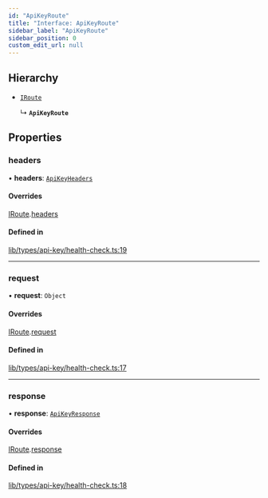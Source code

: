 ```yaml
---
id: "ApiKeyRoute"
title: "Interface: ApiKeyRoute"
sidebar_label: "ApiKeyRoute"
sidebar_position: 0
custom_edit_url: null
---
```


## Hierarchy

- [`IRoute`](IRoute.md)

  ↳ **`ApiKeyRoute`**

## Properties

### headers

• **headers**: [`ApiKeyHeaders`](ApiKeyHeaders.md)

#### Overrides

[IRoute](IRoute.md).[headers](IRoute.md#headers)

#### Defined in

[lib/types/api-key/health-check.ts:19](https://github.com/JustaName-id/JustaName-sdk/blob/26d8d95/packages/@justaname.id/sdk/src/lib/types/api-key/health-check.ts#L19)

___

### request

• **request**: `Object`

#### Overrides

[IRoute](IRoute.md).[request](IRoute.md#request)

#### Defined in

[lib/types/api-key/health-check.ts:17](https://github.com/JustaName-id/JustaName-sdk/blob/26d8d95/packages/@justaname.id/sdk/src/lib/types/api-key/health-check.ts#L17)

___

### response

• **response**: [`ApiKeyResponse`](ApiKeyResponse.md)

#### Overrides

[IRoute](IRoute.md).[response](IRoute.md#response)

#### Defined in

[lib/types/api-key/health-check.ts:18](https://github.com/JustaName-id/JustaName-sdk/blob/26d8d95/packages/@justaname.id/sdk/src/lib/types/api-key/health-check.ts#L18)
